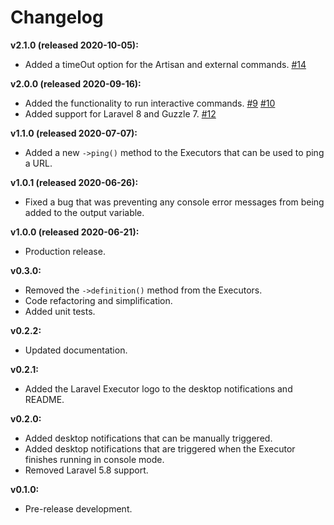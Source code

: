 # Changelog

**v2.1.0 (released 2020-10-05):**
- Added a timeOut option for the Artisan and external commands.  [#14](https://github.com/ash-jc-allen/laravel-executor/pull/14)

**v2.0.0 (released 2020-09-16):**
- Added the functionality to run interactive commands. [#9](https://github.com/ash-jc-allen/laravel-executor/pull/9) [#10](https://github.com/ash-jc-allen/laravel-executor/pull/10)
- Added support for Laravel 8 and Guzzle 7. [#12](https://github.com/ash-jc-allen/laravel-executor/pull/12)

**v1.1.0 (released 2020-07-07):**
- Added a new ``` ->ping() ``` method to the Executors that can be used to ping a URL.

**v1.0.1 (released 2020-06-26):**
- Fixed a bug that was preventing any console error messages from being added to the output variable.

**v1.0.0 (released 2020-06-21):**
- Production release.

**v0.3.0:**
- Removed the ``` ->definition() ``` method from the Executors.
- Code refactoring and simplification.
- Added unit tests.

**v0.2.2:**
- Updated documentation.

**v0.2.1:**
- Added the Laravel Executor logo to the desktop notifications and README.

**v0.2.0:**
- Added desktop notifications that can be manually triggered.
- Added desktop notifications that are triggered when the Executor finishes running in console mode.
- Removed Laravel 5.8 support.

**v0.1.0:**
- Pre-release development.
